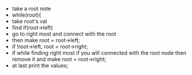 * take a root note
* while(root){
* take root's val
* find if(root->left)
* go to right most and connect with the root
* then make root = root->left;
* if !root->left, root = root->right;
* if while finding right most if you will connected with the root  node then remove it and make root = root->right;
* at last print the values;